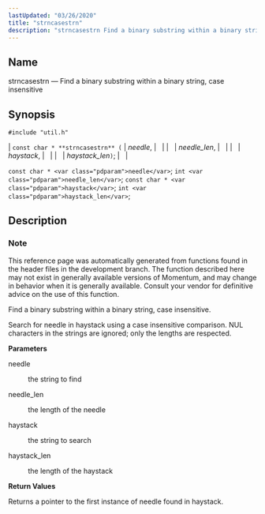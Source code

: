 ```yaml
---
lastUpdated: "03/26/2020"
title: "strncasestrn"
description: "strncasestrn Find a binary substring within a binary string case insensitive const char strncasestrn needle needle len haystack haystack len const char needle int needle len const char haystack int haystack len This reference page was automatically generated from functions found in the header files in the development branch The..."
---
```


<a name="apis.strncasestrn"></a> 
## Name

strncasestrn — Find a binary substring within a binary string, case insensitive

## Synopsis

`#include "util.h"`

| `const char * **strncasestrn** (` | <var class="pdparam">needle</var>, |   |
|   | <var class="pdparam">needle_len</var>, |   |
|   | <var class="pdparam">haystack</var>, |   |
|   | <var class="pdparam">haystack_len</var>`)`; |   |

`const char * <var class="pdparam">needle</var>`;
`int <var class="pdparam">needle_len</var>`;
`const char * <var class="pdparam">haystack</var>`;
`int <var class="pdparam">haystack_len</var>`;<a name="idp63201232"></a> 
## Description

### Note

This reference page was automatically generated from functions found in the header files in the development branch. The function described here may not exist in generally available versions of Momentum, and may change in behavior when it is generally available. Consult your vendor for definitive advice on the use of this function.

Find a binary substring within a binary string, case insensitive.

Search for needle in haystack using a case insensitive comparison. NUL characters in the strings are ignored; only the lengths are respected.

**<a name="idp63204720"></a> Parameters**

<dl class="variablelist">

<dt>needle</dt>

<dd>

the string to find

</dd>

<dt>needle_len</dt>

<dd>

the length of the needle

</dd>

<dt>haystack</dt>

<dd>

the string to search

</dd>

<dt>haystack_len</dt>

<dd>

the length of the haystack

</dd>

</dl>

**<a name="idp63212976"></a> Return Values**

Returns a pointer to the first instance of needle found in haystack.